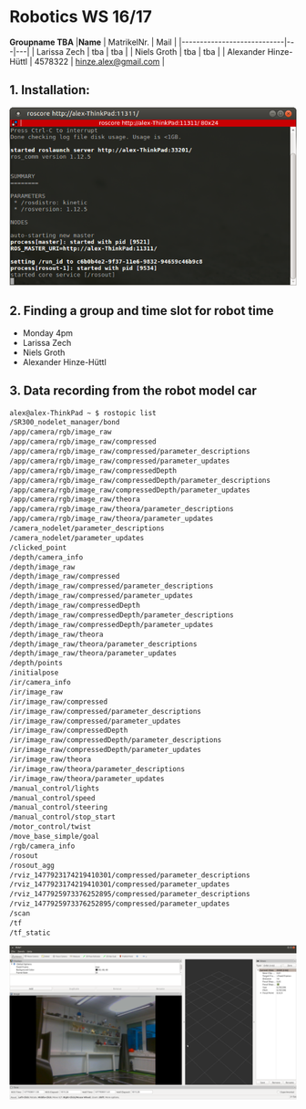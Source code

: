 # Robotics WS 16/17
__Groupname TBA__
|__Name__                    | MatrikelNr.   | Mail  |
|----------------------------|---|---|
| Larissa Zech               | tba   | tba  |
|  Niels Groth               | tba | tba  |
|   Alexander Hinze-Hüttl    | 4578322   | hinze.alex@gmail.com   |

## 1. Installation:
![](roscore.png)

## 2. Finding a group and time slot for robot time
* Monday 4pm
* Larissa Zech
* Niels Groth
* Alexander Hinze-Hüttl
## 3. Data recording from the robot model car

```bash
alex@alex-ThinkPad ~ $ rostopic list
/SR300_nodelet_manager/bond
/app/camera/rgb/image_raw
/app/camera/rgb/image_raw/compressed
/app/camera/rgb/image_raw/compressed/parameter_descriptions
/app/camera/rgb/image_raw/compressed/parameter_updates
/app/camera/rgb/image_raw/compressedDepth
/app/camera/rgb/image_raw/compressedDepth/parameter_descriptions
/app/camera/rgb/image_raw/compressedDepth/parameter_updates
/app/camera/rgb/image_raw/theora
/app/camera/rgb/image_raw/theora/parameter_descriptions
/app/camera/rgb/image_raw/theora/parameter_updates
/camera_nodelet/parameter_descriptions
/camera_nodelet/parameter_updates
/clicked_point
/depth/camera_info
/depth/image_raw
/depth/image_raw/compressed
/depth/image_raw/compressed/parameter_descriptions
/depth/image_raw/compressed/parameter_updates
/depth/image_raw/compressedDepth
/depth/image_raw/compressedDepth/parameter_descriptions
/depth/image_raw/compressedDepth/parameter_updates
/depth/image_raw/theora
/depth/image_raw/theora/parameter_descriptions
/depth/image_raw/theora/parameter_updates
/depth/points
/initialpose
/ir/camera_info
/ir/image_raw
/ir/image_raw/compressed
/ir/image_raw/compressed/parameter_descriptions
/ir/image_raw/compressed/parameter_updates
/ir/image_raw/compressedDepth
/ir/image_raw/compressedDepth/parameter_descriptions
/ir/image_raw/compressedDepth/parameter_updates
/ir/image_raw/theora
/ir/image_raw/theora/parameter_descriptions
/ir/image_raw/theora/parameter_updates
/manual_control/lights
/manual_control/speed
/manual_control/steering
/manual_control/stop_start
/motor_control/twist
/move_base_simple/goal
/rgb/camera_info
/rosout
/rosout_agg
/rviz_1477923174219410301/compressed/parameter_descriptions
/rviz_1477923174219410301/compressed/parameter_updates
/rviz_1477925973376252895/compressed/parameter_descriptions
/rviz_1477925973376252895/compressed/parameter_updates
/scan
/tf
/tf_static
```
![](rviz2.png)
